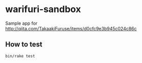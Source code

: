 # warifuri-sandbox

Sample app for http://qiita.com/TakaakiFuruse/items/d0cfc9e3b945c024c86c

## How to test

```
bin/rake test
```
